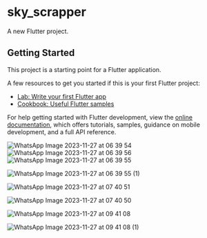 # sky_scrapper

A new Flutter project.

## Getting Started

This project is a starting point for a Flutter application.

A few resources to get you started if this is your first Flutter project:

- [Lab: Write your first Flutter app](https://docs.flutter.dev/get-started/codelab)
- [Cookbook: Useful Flutter samples](https://docs.flutter.dev/cookbook)

For help getting started with Flutter development, view the
[online documentation](https://docs.flutter.dev/), which offers tutorials,
samples, guidance on mobile development, and a full API reference.

![WhatsApp Image 2023-11-27 at 06 39 54](https://github.com/Rutvabhatt19/SkyScrapper/assets/118719070/0e32fa9b-836d-4f33-9107-0301fe646b2b)
![WhatsApp Image 2023-11-27 at 06 39 56](https://github.com/Rutvabhatt19/SkyScrapper/assets/118719070/b6f97e80-d980-40a2-986c-a47a7fd4ce5e)
![WhatsApp Image 2023-11-27 at 06 39 55](https://github.com/Rutvabhatt19/sky_scrapper1/assets/118719070/ec032a6d-d1ec-4489-aef3-f08c87c76f2e)

![WhatsApp Image 2023-11-27 at 06 39 55 (1)](https://github.com/Rutvabhatt19/sky_scrapper1/assets/118719070/569a12d3-08ac-46de-9073-e14ac5a7b6f2)

![WhatsApp Image 2023-11-27 at 07 40 51](https://github.com/Rutvabhatt19/SkyScrapper/assets/118719070/2238926c-5cf2-4003-ad15-75d6db73faa9)

![WhatsApp Image 2023-11-27 at 07 40 50](https://github.com/Rutvabhatt19/SkyScrapper/assets/118719070/b3bf487c-917f-42ec-ba10-65064bb6eac2)

![WhatsApp Image 2023-11-27 at 09 41 08](https://github.com/Rutvabhatt19/sky_scrapper1/assets/118719070/38dd6807-8d3c-4b84-b964-0d397a33d33b)

![WhatsApp Image 2023-11-27 at 09 41 08 (1)](https://github.com/Rutvabhatt19/sky_scrapper1/assets/118719070/c696569b-0676-48b8-bd2a-6d7f17e66a4d)
